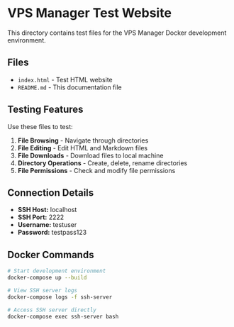 # VPS Manager Test Website

This directory contains test files for the VPS Manager Docker development environment.

## Files

- `index.html` - Test HTML website
- `README.md` - This documentation file

## Testing Features

Use these files to test:

1. **File Browsing** - Navigate through directories
2. **File Editing** - Edit HTML and Markdown files
3. **File Downloads** - Download files to local machine
4. **Directory Operations** - Create, delete, rename directories
5. **File Permissions** - Check and modify file permissions

## Connection Details

- **SSH Host:** localhost
- **SSH Port:** 2222
- **Username:** testuser
- **Password:** testpass123

## Docker Commands

```bash
# Start development environment
docker-compose up --build

# View SSH server logs
docker-compose logs -f ssh-server

# Access SSH server directly
docker-compose exec ssh-server bash
```
